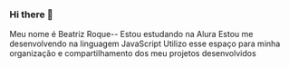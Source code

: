 ### Hi there 👋
Meu nome é Beatriz Roque--
Estou estudando na Alura
Estou me desenvolvendo na linguagem JavaScript
Utilizo esse espaço para minha organização e compartilhamento dos meu projetos desenvolvidos

